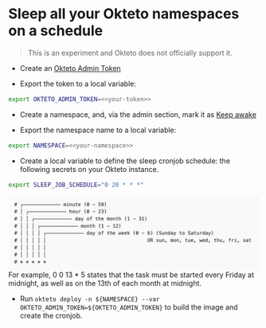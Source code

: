 # Sleep all your Okteto namespaces on a schedule

> This is an experiment and Okteto does not officially support it. 

- Create an [Okteto Admin Token](https://www.okteto.com/docs/admin/dashboard/#admin-access-tokens)

- Export the token to a local variable:

```bash
export OKTETO_ADMIN_TOKEN=<<your-token>>
```

- Create a namespace, and, via the admin section, mark it as [Keep awake](https://www.okteto.com/docs/admin/dashboard/#namespaces)

- Export the namespace name to a local variable: 

```bash
export NAMESPACE=<<your-namespace>>
```

- Create a local variable to define the sleep cronjob schedule:
the following secrets on your Okteto instance.

```bash
export SLEEP_JOB_SCHEDULE="0 20 * * *"
```

<img align="left" src="images/cronjob-syntax.png">

For example, 0 0 13 * 5 states that the task must be started every Friday at midnight, as well as on the 13th of each month at midnight.

- Run `okteto deploy -n ${NAMESPACE} --var OKTETO_ADMIN_TOKEN=${OKTETO_ADMIN_TOKEN}` to build the image and create the cronjob.

